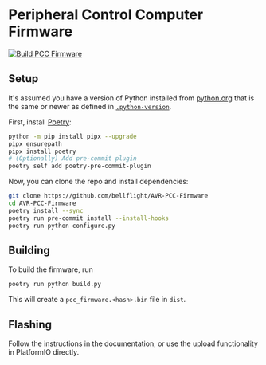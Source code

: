 # Peripheral Control Computer Firmware

[![Build PCC Firmware](https://github.com/bellflight/AVR-PCC-Firmware/actions/workflows/build.yml/badge.svg)](https://github.com/bellflight/AVR-PCC-Firmware/actions/workflows/build.yml)

## Setup

It's assumed you have a version of Python installed from
[python.org](https://python.org) that is the same or newer as
defined in [`.python-version`](.python-version).

First, install [Poetry](https://python-poetry.org/):

```bash
python -m pip install pipx --upgrade
pipx ensurepath
pipx install poetry
# (Optionally) Add pre-commit plugin
poetry self add poetry-pre-commit-plugin
```

Now, you can clone the repo and install dependencies:

```bash
git clone https://github.com/bellflight/AVR-PCC-Firmware
cd AVR-PCC-Firmware
poetry install --sync
poetry run pre-commit install --install-hooks
poetry run python configure.py
```

## Building

To build the firmware, run

```bash
poetry run python build.py
```

This will create a `pcc_firmware.<hash>.bin` file in `dist`.

## Flashing

Follow the instructions in the documentation, or use the upload functionality
in PlatformIO directly.
